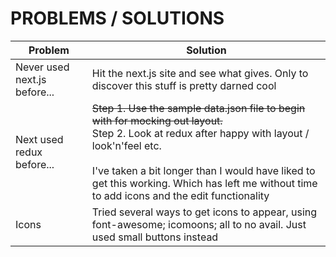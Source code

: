 # PROBLEMS / SOLUTIONS

|  Problem | Solution|
|----------| ----------|
| Never used next.js before... | Hit the next.js site and see what gives. Only to discover this stuff is pretty darned cool |
| Next used redux before...| ~~Step 1.  Use the sample data.json file to begin with for mocking out layout.~~<br /> Step 2. Look at redux after happy with layout / look'n'feel etc. <br /><br /> I've taken a bit longer than I would have liked to get this working. Which has left me without time to add icons and the edit functionality |
| Icons | Tried several ways to get icons to appear, using font-awesome; icomoons; all to no avail. Just used small buttons instead |
